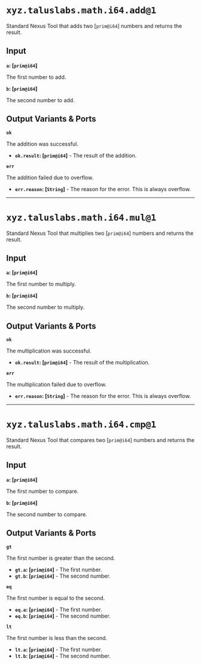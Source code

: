 # `xyz.taluslabs.math.i64.add@1`

Standard Nexus Tool that adds two [`prim@i64`] numbers and returns the result.

## Input

**`a`: [`prim@i64`]**

The first number to add.

**`b`: [`prim@i64`]**

The second number to add.

## Output Variants & Ports

**`ok`**

The addition was successful.

- **`ok.result`: [`prim@i64`]** - The result of the addition.

**`err`**

The addition failed due to overflow.

- **`err.reason`: [`String`]** - The reason for the error. This is always overflow.

---

# `xyz.taluslabs.math.i64.mul@1`

Standard Nexus Tool that multiplies two [`prim@i64`] numbers and returns the result.

## Input

**`a`: [`prim@i64`]**

The first number to multiply.

**`b`: [`prim@i64`]**

The second number to multiply.

## Output Variants & Ports

**`ok`**

The multiplication was successful.

- **`ok.result`: [`prim@i64`]** - The result of the multiplication.

**`err`**

The multiplication failed due to overflow.

- **`err.reason`: [`String`]** - The reason for the error. This is always overflow.

---

# `xyz.taluslabs.math.i64.cmp@1`

Standard Nexus Tool that compares two [`prim@i64`] numbers and returns the result.

## Input

**`a`: [`prim@i64`]**

The first number to compare.

**`b`: [`prim@i64`]**

The second number to compare.

## Output Variants & Ports

**`gt`**

The first number is greater than the second.

- **`gt.a`: [`prim@i64`]** - The first number.
- **`gt.b`: [`prim@i64`]** - The second number.

**`eq`**

The first number is equal to the second.

- **`eq.a`: [`prim@i64`]** - The first number.
- **`eq.b`: [`prim@i64`]** - The second number.

**`lt`**

The first number is less than the second.

- **`lt.a`: [`prim@i64`]** - The first number.
- **`lt.b`: [`prim@i64`]** - The second number.
